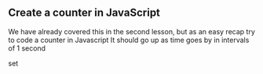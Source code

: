## Create a counter in JavaScript

We have already covered this in the second lesson, but as an easy recap try to code a counter in Javascript
It should go up as time goes by in intervals of 1 second


set 